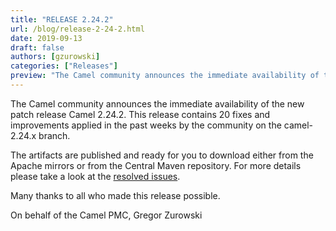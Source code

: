 ```yaml
---
title: "RELEASE 2.24.2"
url: /blog/release-2-24-2.html
date: 2019-09-13
draft: false 
authors: [gzurowski]
categories: ["Releases"]
preview: "The Camel community announces the immediate availability of the new patch release Camel 2.24.2"
---
```



The Camel community announces the immediate availability of the new patch release Camel 2.24.2.
This release contains 20 fixes and improvements applied in the past weeks by the community on the camel-2.24.x branch.

The artifacts are published and ready for you to download either from the Apache mirrors or from the Central Maven repository. For more details please take a look at the  [resolved issues](/releases/release-2.24.2/#resolved).

Many thanks to all who made this release possible.

On behalf of the Camel PMC,
Gregor Zurowski
